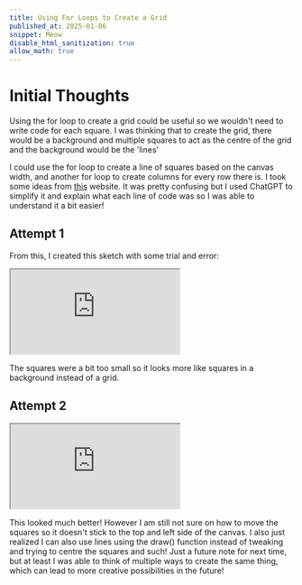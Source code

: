 ```yaml
---
title: Using For Loops to Create a Grid
published_at: 2025-01-06
snippet: Meow
disable_html_sanitization: true
allow_math: true
---
```


# Initial Thoughts

Using the for loop to create a grid could be useful so we wouldn't need to write code for each square. I was thinking that to create the grid, there would be a background and multiple squares to act as the centre of the grid and the background would be the 'lines'

I could use the for loop to create a line of squares based on the canvas width, and another for loop to create columns for every row there is. I took some ideas from [this](https://gist.github.com/periode/f4faff249d4f73214d5f) website. It was pretty confusing but I used ChatGPT to simplify it and explain what each line of code was so I was able to understand it a bit easier!

## Attempt 1

From this, I created this sketch with some trial and error:

<iframe id="Grid attempt 1" src="https://editor.p5js.org/yeahlia/sketches/UqTvZSdlj"></iframe>

<script type="module">

    const iframe  = document.getElementById (`Grid attempt 1`)
    iframe.width  = iframe.parentNode.scrollWidth
    iframe.height = iframe.width 

</script>

The squares were a bit too small so it looks more like squares in a background instead of a grid.

## Attempt 2

<iframe id="Grid attempt 2" src="https://editor.p5js.org/yeahlia/sketches/7nTFE9cOk"></iframe>

<script type="module">

    const iframe  = document.getElementById (`Grid attempt 2`)
    iframe.width  = iframe.parentNode.scrollWidth
    iframe.height = iframe.width 

</script>

This looked much better! However I am still not sure on how to move the squares so it doesn't stick to the top and left side of the canvas. I also just realized I can also use lines using the draw() function instead of tweaking and trying to centre the squares and such! Just a future note for next time, but at least I was able to think of multiple ways to create the same thing, which can lead to more creative possibilities in the future!
